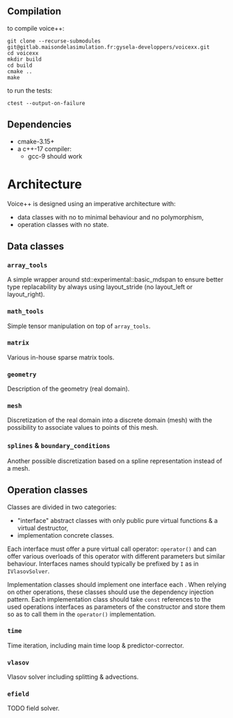 ## Compilation

to compile voice++:

```
git clone --recurse-submodules git@gitlab.maisondelasimulation.fr:gysela-developpers/voicexx.git
cd voicexx
mkdir build
cd build
cmake ..
make
```

to run the tests:
```
ctest --output-on-failure
```

## Dependencies

* cmake-3.15+
* a c++-17 compiler:
  * gcc-9 should work

# Architecture

Voice++ is designed using an imperative architecture with:
* data classes with no to minimal behaviour and no polymorphism,
* operation classes with no state.

## Data classes

### `array_tools`

A simple wrapper around std::experimental::basic_mdspan to ensure better type
replacability by always using layout_stride (no layout_left or layout_right).

### `math_tools`

Simple tensor manipulation on top of `array_tools`.

### `matrix`

Various in-house sparse matrix tools.

### `geometry`

Description of the geometry (real domain).

### `mesh`

Discretization of the real domain into a discrete domain (mesh) with the
possibility to associate values to points of this mesh.

### `splines` & `boundary_conditions`

Another possible discretization based on a spline representation instead of a
mesh.

## Operation classes

Classes are divided in two categories:
* "interface" abstract classes with only public pure virtual functions & a
  virtual destructor,
* implementation concrete classes.

Each interface must offer a pure virtual call operator: `operator()` and can
offer various overloads of this operator with different parameters but similar
behaviour.
Interfaces names should typically be prefixed by `I` as in `IVlasovSolver`.

Implementation classes should implement one interface each .
When relying on other operations, these classes should use the dependency
injection pattern.
Each implementation class should take `const` references to the used operations
interfaces as parameters of the constructor and store them so as to call them in
the `operator()` implementation.

### `time`

Time iteration, including main time loop & predictor-corrector.

### `vlasov`

Vlasov solver including splitting & advections.

### `efield`

TODO field solver.
